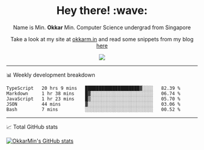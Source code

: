 <h1 align="center"> Hey there! :wave:</h1>

<p align="center">Name is Min. <strong>Okkar</strong> Min. Computer Science undergrad from Singapore</p>

<p align="center">Take a look at my site at <a href="https://okkarm.in" target="_blank">okkarm.in</a> and read some snippets from my blog <a href="https://okkarm.in/blog" target="_blank">here</a></p>

<p align="center">
  <a href="https://okkarm.in/linkedin" target='_blank'>
    <img src="https://img.shields.io/badge/linkedin-%230077B5.svg?&style=for-the-badge&logo=linkedin&logoColor=white" />
  </a>
 </p>

---

📊 Weekly development breakdown

<!--START_SECTION:waka-->
```text
TypeScript   20 hrs 9 mins   ████████████████████▓░░░░   82.39 % 
Markdown     1 hr 38 mins    █▓░░░░░░░░░░░░░░░░░░░░░░░   06.74 % 
JavaScript   1 hr 23 mins    █▒░░░░░░░░░░░░░░░░░░░░░░░   05.70 % 
JSON         44 mins         ▓░░░░░░░░░░░░░░░░░░░░░░░░   03.06 % 
Bash         7 mins          ░░░░░░░░░░░░░░░░░░░░░░░░░   00.52 % 
```
<!--END_SECTION:waka-->

---

📈 Total GitHub stats

<p>
  <a href="https://github.com/OkkarMin"><img src="https://github-readme-stats.vercel.app/api?username=OkkarMin&hide_border=true&show_icons=true&theme=graywhite" alt="OkkarMin's GitHub stats"></a>
</p>
